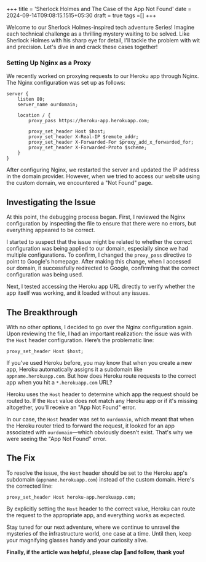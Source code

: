+++
title = 'Sherlock Holmes and The Case of the App Not Found'
date = 2024-09-14T09:08:15.1515+05:30
draft = true
tags =[]
+++ 

Welcome to our Sherlock Holmes-inspired tech adventure Series! Imagine each technical challenge as a thrilling mystery waiting to be solved. Like Sherlock Holmes with his sharp eye for detail, I'll tackle the problem with wit and precision. Let's dive in and crack these cases together!

### Setting Up Nginx as a Proxy

We recently worked on proxying requests to our Heroku app through Nginx. The Nginx configuration was set up as follows:

```
server {
    listen 80;
    server_name ourdomain;

    location / {
        proxy_pass https://heroku-app.herokuapp.com;
        
        proxy_set_header Host $host;
        proxy_set_header X-Real-IP $remote_addr;
        proxy_set_header X-Forwarded-For $proxy_add_x_forwarded_for;
        proxy_set_header X-Forwarded-Proto $scheme;
    }
}
```

After configuring Nginx, we restarted the server and updated the IP address in the domain provider. However, when we tried to access our website using the custom domain, we encountered a "Not Found" page.

## Investigating the Issue

At this point, the debugging process began. First, I reviewed the Nginx configuration by inspecting the file to ensure that there were no errors, but everything appeared to be correct.

I started to suspect that the issue might be related to whether the correct configuration was being applied to our domain, especially since we had multiple configurations. To confirm, I changed the `proxy_pass` directive to point to Google's homepage. After making this change, when I accessed our domain, it successfully redirected to Google, confirming that the correct configuration was being used.

Next, I tested accessing the Heroku app URL directly to verify whether the app itself was working, and it loaded without any issues.

## The Breakthrough

With no other options, I decided to go over the Nginx configuration again. Upon reviewing the file, I had an important realization: the issue was with the `Host` 
header configuration. Here’s the problematic line:

```
proxy_set_header Host $host;
```

If you've used Heroku before, you may know that when you create a new app, Heroku automatically assigns it a subdomain like `appname.herokuapp.com`. But how does Heroku route requests to the correct app when you hit a `*.herokuapp.com` URL?

Heroku uses the `Host` header to determine which app the request should be routed to. If the `Host` value does not match any Heroku app or if it's missing altogether, you'll receive an "App Not Found" error.

In our case, the `Host` header was set to `ourdomain`, which meant that when the Heroku router tried to forward the request, it looked for an app associated with `ourdomain`—which obviously doesn’t exist. That's why we were seeing the "App Not Found" error.

## The Fix

To resolve the issue, the `Host` header should be set to the Heroku app's subdomain (`appname.herokuapp.com`) instead of the custom domain. Here's the corrected line:  

```
proxy_set_header Host heroku-app.herokuapp.com;
```

By explicitly setting the `Host` header to the correct value, Heroku can route the request to the appropriate app, and everything works as expected.

Stay tuned for our next adventure, where we continue to unravel the mysteries of the infrastructure world, one case at a time. Until then, keep your magnifying glasses handy and your curiosity alive.

**Finally, if the article was helpful, please clap 👏and follow, thank you!**
